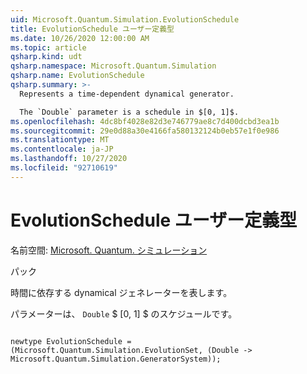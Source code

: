 ```yaml
---
uid: Microsoft.Quantum.Simulation.EvolutionSchedule
title: EvolutionSchedule ユーザー定義型
ms.date: 10/26/2020 12:00:00 AM
ms.topic: article
qsharp.kind: udt
qsharp.namespace: Microsoft.Quantum.Simulation
qsharp.name: EvolutionSchedule
qsharp.summary: >-
  Represents a time-dependent dynamical generator.

  The `Double` parameter is a schedule in $[0, 1]$.
ms.openlocfilehash: 4dc8bf4028e82d3e746779ae8c7d400dcbd3ea1b
ms.sourcegitcommit: 29e0d88a30e4166fa580132124b0eb57e1f0e986
ms.translationtype: MT
ms.contentlocale: ja-JP
ms.lasthandoff: 10/27/2020
ms.locfileid: "92710619"
---
```

# <a name="evolutionschedule-user-defined-type"></a>EvolutionSchedule ユーザー定義型

名前空間: [Microsoft. Quantum. シミュレーション](xref:Microsoft.Quantum.Simulation)

パック [](https://nuget.org/packages/)


時間に依存する dynamical ジェネレーターを表します。

パラメーターは、 `Double` $ [0, 1] $ のスケジュールです。

```qsharp

newtype EvolutionSchedule = (Microsoft.Quantum.Simulation.EvolutionSet, (Double -> Microsoft.Quantum.Simulation.GeneratorSystem));
```

